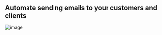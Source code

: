 ## Automate sending emails to your customers and clients

![image](https://github.com/Venura-94/Email_Bot/assets/137409412/fa8f33f2-6ae6-420b-beab-9b72cc605862)

